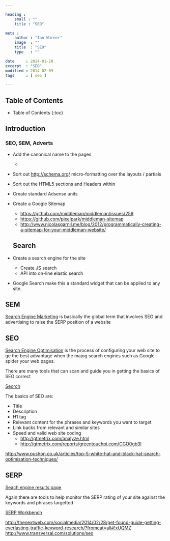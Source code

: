 ```yaml
---

heading :
    small : ""
    title : "SEO"

meta :
    author : "Ian Warner"
    image  : ""
    title  : "SEO"
    type   : ""

date     : 2014-01-20
excerpt  : "SEO"
modified : 2014-02-09
tags     : [ seo ]

---
```


## Table of Contents
* Table of Contents
{:toc}

## Introduction

### SEO, SEM, Adverts

* Add the canonical name to the pages
    * <link rel="canonical" href="http://darrenknewton.com/2012/09/16/hacking-up-sites-with-middleman/">
* Sort out http://schema.org/ micro-formatting over the layouts / partials
* Sort out the HTML5 sections and Headers within
* Create standard Adsense units
* Create a Google Sitemap
    * https://github.com/middleman/middleman/issues/259
    * https://github.com/pixelpark/middleman-sitemap
    * http://www.nicolasgarnil.me/blog/2012/programmatically-creating-a-sitemap-for-your-middleman-website/

    ## Search

* Create a search engine for the site
    * Create JS search
    * API into on-line elastic search
* Google Search make this a standard widget that can be applied to any site.

## SEM
[Search Engine Marketing](http://en.wikipedia.org/wiki/Search_engine_marketing)
is basically the global term that involves SEO and advertising to raise the SERP
position of a website

## SEO
[Search Engine Optimisation](http://en.wikipedia.org/wiki/Search_engine_optimization)
is the process of configuring your web site
to ge the best advantage when the majog search engines such as Google
spider your web pages.

There are many tools that can scan and guide you in getting the basics
of SEO correct

[Seorch](http://www.seorch.eu/)

The basics of SEO are:

* Title
* Description
* H1 tag
* Relevant content for the phrases and keywords you want to target
* Link backs from relevant and similar sites
* Speed and valid web site coding
    * http://gtmetrix.com/analyze.html
    * http://gtmetrix.com/reports/greentouchpi.com/CGO0gb3I

http://www.pushon.co.uk/articles/top-5-white-hat-and-black-hat-search-optimisation-techniques/

## SERP
[Seach engine results page](http://en.wikipedia.org/wiki/Search_engine_results_page)

Again there are tools to help monitor the SERP rating of your site against
the keywords and phrases targetted

[SERP Workbench](https://chrome.google.com/webstore/detail/seo-serp-workbench/ehbgolklgacemnfnmkkpgekngaaggjjl?hl=en-US&utm_source=chrome-ntp-launcher)

http://thenextweb.com/socialmedia/2014/02/28/get-found-guide-getting-everlasting-traffic-keyword-research/?fromcat=all#!xUQMZ
http://www.transversal.com/solutions/seo